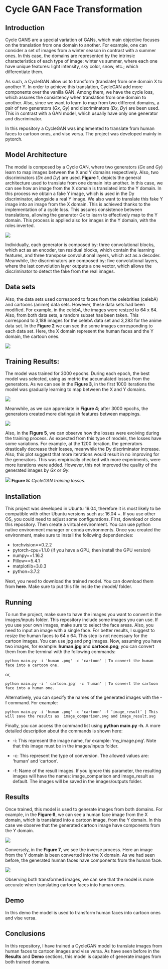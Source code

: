 # Cycle GAN Face Transformation

## Introduction
Cycle GANS are a special variation of GANs, which main objective focuses on the translation from one domain to another. For example, one can consider a set of images from a winter season in contrast with a summer ones. In this case, the domains are represented by the intrinsic characteristics of each type of image: winter vs summer, where each one have unique features: light intensity, sky color, snow, etc.; which differentiate them.

As such, a CycleGAN allow us to transform (translate) from one domain X to another Y. In order to achieve this translation, CycleGAN add more components over the vanilla GAN. Among them, we have the cycle loss, which assures the consistency when translation from one domain to another. Also, since we want to learn to map from two different domains, a pair of two generators (_Gx_, _Gy_) and discriminators (_Dx_, _Dy_) are been used. This in contrast with a GAN model, which usually have only one generator and discriminator.

In this repository a CycleGAN was implemented to translate from human faces to cartoon ones, and vise versa. The project was developed mainly in pytorch.

## Model Architecture
The model is composed by a Cycle GAN, where two generators (_Gx_ and _Gy_) learn to map images between the X and Y domains respectively. Also, two discriminators (_Dx_ and _Dy_) are used.  __Figure 1__, depicts the general architecture used to translate from one domain into another. In this case, we can see how an image from the X domain is translated into the Y domain. In this process we obtain a fake Y image, which is used in the Dy discriminator, alongside a real Y image. We also want to translate this fake Y image into an image from the X domain. This is achieved thanks to the implementation of a cycle loss. This assures consistence between translations, allowing the generator Gx to learn to effectively map to the Y domain. This process is applied also for images in the Y domain, with the roles inverted.

![](./plots/figure_1.png)

Individually, each generator is composed by: three convolutional blocks, which act as an encoder, ten residual blocks, which contain the learning features, and three transpose convolutional layers, which act as a decoder. Meanwhile, the discriminators are composed by: five convolutional layers, where the last convolution layer outputs a one vector, which allows the discriminator to detect the fake from the real images.

## Data sets
Also, the data sets used correspond to faces from the celebrities (celebA) and cartoons (anime) data sets. However, these data sets had been modified. For example, in the celebA, the images were resized to 64 x 64. Also, from both data sets, a random subset has been taken. This correspond to 3,188 images for the celebA data set and 3,283 for the anime data set. In the __Figure 2__ we can see the some images corresponding to each data set. Here, the X domain represent the human faces and the Y domain, the cartoon ones.

![](./plots/figure_2.png)

## Training Results:
The model was trained for 3000 epochs. During each epoch, the best model was selected, using as metric the accumulated losses from the generators. As we can see in the __Figure 3__, in the first 1000 iterations the model was gradually learning to map between the X and Y domains. 

![](./plots/figure_3.png)

Meanwhile, as we can appreciate in __Figure 4__; after 3000 epochs, the generators created more distinguish features between mappings.

![](./plots/figure_4.png)

Also, in the __Figure 5__, we can observe how the losses were evolving during the training process. As expected from this type of models, the losses have some variations. For example, at the 1200 iteration, the generators drastically decrease their losses, meanwhile the Dy discriminator increase. Also, this plot suggest that more iterations would result in no improving for the generators. This was empirically checked with more experiments, were more iterations were added. However, this not improved the quality of the generated images by _Gx_ or _Gy_.

![](./plots/figure_5.svg)
__Figure 5:__ _CycleGAN training losses._

## Installation
This project was developed in Ubuntu 19.04, therefore it is most likely to be compatible with other Ubuntu versions such as: 16.04 +. If you use other OS, you could need to adjust some configurations. First, download or clone this repository. Then create a virtual environment. You can use python native environment manager or conda environments. Once you created the environment, make sure to install the following dependencies:
* torchvision==0.2.2
* pytorch-cpu=1.1.0 (if you have a GPU, then install the GPU version)
* numpy==1.16.2
* Pillow==5.4.1
* matplotlib=3.0.3
* python=3.7.2

Next, you need to download the trained model. You can download them from __here__. Make sure to put this file inside the /model/ folder.

## Running
To run the project, make sure to have the images you want to convert in the images/inputs folder. This repository include some images you can use. If you use your own images, make sure to select the face areas. Also, you need to input an image with a single face. For better results, I suggest to resize the human faces to 64 x 64. This step is not necessary for the cartoon images. You can use jpg and png images.
Now, assuming you have two images, for example: __human.jpg__ and __cartoon.png__; you can convert them from the terminal with the following commands:

```
python main.py -i 'human .png' -c 'cartoon' | To convert the human face into a cartoon one.
```
or,
```
python main.py -i ' cartoon.jpg' -c 'human' | To convert the cartoon face into a human one.
```

Alternatively, you can specify the names of the generated images with the -f command. For example:
```
python main.py -i 'human .png' -c 'cartoon' -f ‘image_result’ | This will save the results as  image_comparison.svg and image_result.svg
```

Finally, you can access the command list using __python main.py -h__. A more detailed description about the commands is shown here:

* -i: This represent the image name, for example: ‘my_image.png’. Note that this image must be in the images/inputs folder.

* -c: This represent the type of conversion. The allowed values are: ‘human’ and ‘cartoon’.

* -f: Name of the result images. If you ignore this parameter, the resulting images will have the names: image_comparison and image_result as default. The images will be saved in the images/outputs folder.

## Results
Once trained, this model is used to generate images from both domains. For example, in the __Figure 6__, we can see a human face image from the X domain, which is translated into a cartoon image, from the Y domain. In this case we observe that the generated cartoon image have components from the Y domain.

![](./plots/figure_6.png)
 
Conversely, in the __Figure 7__, we see the inverse process. Here an image from the Y domain is been converted into the X domain. As we had seen before, the generated human faces have components from the human face.

![](./plots/figure_7.png)

Observing both transformed images, we can see that the model is more accurate when translating cartoon faces into human ones.

## Demo
In this demo the model is used to transform human faces into cartoon ones and vise versa.

## Conclusions
In this repository, I have trained a CycleGAN model to translate images from human faces to cartoon images and vise versa. As have seen before in the __Results__ and  __Demo__ sections, this model is capable of generate images from both trained domains.
